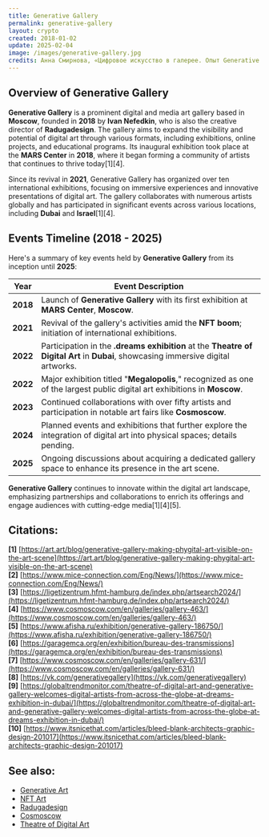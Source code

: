 ```yaml
---
title: Generative Gallery
permalink: generative-gallery
layout: crypto
created: 2018-01-02
update: 2025-02-04
image: /images/generative-gallery.jpg
credits: Анна Смирнова, «Цифровое искусство в галерее. Опыт Generative Gallery»
---
```


## Overview of Generative Gallery

**Generative Gallery** is a prominent digital and media art gallery based in **Moscow**, founded in **2018** by **Ivan Nefedkin**, who is also the creative director of **Radugadesign**. The gallery aims to expand the visibility and potential of digital art through various formats, including exhibitions, online projects, and educational programs. Its inaugural exhibition took place at the **MARS Center** in **2018**, where it began forming a community of artists that continues to thrive today[1][4].

Since its revival in **2021**, Generative Gallery has organized over ten international exhibitions, focusing on immersive experiences and innovative presentations of digital art. The gallery collaborates with numerous artists globally and has participated in significant events across various locations, including **Dubai** and **Israel**[1][4].

## Events Timeline (2018 - 2025)

Here's a summary of key events held by **Generative Gallery** from its inception until **2025**:

| Year | Event Description |
|------|-------------------|
| **2018** | Launch of **Generative Gallery** with its first exhibition at **MARS Center**, **Moscow**. |
| **2021** | Revival of the gallery's activities amid the **NFT boom**; initiation of international exhibitions. |
| **2022** | Participation in the **.dreams exhibition** at the **Theatre of Digital Art** in **Dubai**, showcasing immersive digital artworks. |
| **2022** | Major exhibition titled "**Megalopolis**," recognized as one of the largest public digital art exhibitions in **Moscow**. |
| **2023** | Continued collaborations with over fifty artists and participation in notable art fairs like **Cosmoscow**. |
| **2024** | Planned events and exhibitions that further explore the integration of digital art into physical spaces; details pending. |
| **2025** | Ongoing discussions about acquiring a dedicated gallery space to enhance its presence in the art scene. |

**Generative Gallery** continues to innovate within the digital art landscape, emphasizing partnerships and collaborations to enrich its offerings and engage audiences with cutting-edge media[1][4][5].

## Citations:
**[1]** [https://art.art/blog/generative-gallery-making-phygital-art-visible-on-the-art-scene](https://art.art/blog/generative-gallery-making-phygital-art-visible-on-the-art-scene)  
**[2]** [https://www.mice-connection.com/Eng/News/](https://www.mice-connection.com/Eng/News/)  
**[3]** [https://ligetizentrum.hfmt-hamburg.de/index.php/artsearch2024/](https://ligetizentrum.hfmt-hamburg.de/index.php/artsearch2024/)  
**[4]** [https://www.cosmoscow.com/en/galleries/gallery-463/](https://www.cosmoscow.com/en/galleries/gallery-463/)  
**[5]** [https://www.afisha.ru/exhibition/generative-gallery-186750/](https://www.afisha.ru/exhibition/generative-gallery-186750/)  
**[6]** [https://garagemca.org/en/exhibition/bureau-des-transmissions](https://garagemca.org/en/exhibition/bureau-des-transmissions)  
**[7]** [https://www.cosmoscow.com/en/galleries/gallery-631/](https://www.cosmoscow.com/en/galleries/gallery-631/)  
**[8]** [https://vk.com/generativegallery](https://vk.com/generativegallery)  
**[9]** [https://globaltrendmonitor.com/theatre-of-digital-art-and-generative-gallery-welcomes-digital-artists-from-across-the-globe-at-dreams-exhibition-in-dubai/](https://globaltrendmonitor.com/theatre-of-digital-art-and-generative-gallery-welcomes-digital-artists-from-across-the-globe-at-dreams-exhibition-in-dubai/)  
**[10]** [https://www.itsnicethat.com/articles/bleed-blank-architects-graphic-design-201017](https://www.itsnicethat.com/articles/bleed-blank-architects-graphic-design-201017)

## See also:
- [Generative Art](https://generative.gallery)
- [NFT Art](https://www.afisha.ru/exhibition/generative-gallery-186750/)
- [Radugadesign](https://www.radugadesign.com)
- [Cosmoscow](https://www.cosmoscow.com)
- [Theatre of Digital Art](https://globaltrendmonitor.com/theatre-of-digital-art-and-generative-gallery-welcomes-digital-artists-from-across-the-globe-at-dreams-exhibition-in-dubai/)

<!-- Prompt:  
- Не менять язык статьи, сохранять оригинальный язык.  
- Если тема оформлена как "Имя Фамилия", заголовок должен быть "Фамилия, Имя".  
- Изменить title: A Template на основной топик в статье.  
- Создать permalink: на основе title (без / пред и / после/)  
- Замени date: на created:  
- Замени update: хххх-хх-хх текущую дату в таком же формате  
- Изменить заголовок раздела "Citations" на ## Citations.  
- Оформить ссылки в разделе "Citations" в формате: **[x]** [URL](URL).  
- При ссылке на источник в тексте, использовать формат: **[x]**, **[x]**.  
- Убедиться, что номера цитат соответствуют записям в разделе "Citations".  
- Не применять форматирование **...** в строке credits:
- Сделать номера цитат кликабельными по указанному выше формату.  
- Добавить список связанных тем в том же формате.  
- Если есть списки с годами (при условии что они не содержат длинные предложения или ссылки) - конвертируй их в таблицы.  
- Выделяй даты, места, географические названия, адреса, имена собственные **таким образом**.  
- Использовать шаблон - "[Название темы](ссылка-на-тему)" для каждого пункта.  
- Раздел ## See also должен включаться автоматически в конец статьи.  
- Результат в md коде.  
- Оставить этот Prompt после редактирования в конце кода.  
-->
